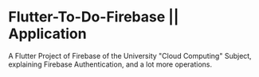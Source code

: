 # Flutter-To-Do-Firebase || Application
A Flutter Project of Firebase of the University "Cloud Computing" Subject, explaining Firebase Authentication, and a lot more operations.
